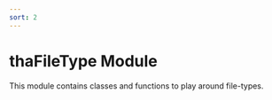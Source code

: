 ```yaml
---
sort: 2
---
```


# thaFileType Module

This module contains classes and functions to play around file-types.

